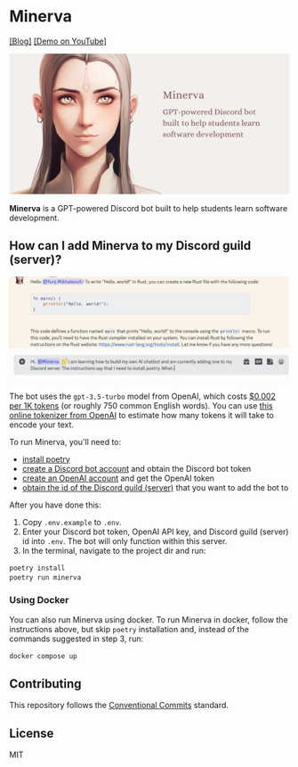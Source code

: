 # Minerva

[[Blog]](https://mikhalevi.ch/minerva-a-gpt-powered-discord-bot-built-to-help-students-learn-software-development/) [[Demo on YouTube]](https://www.youtube.com/watch?v=H9WEqr7ZgYk)

<div align="center">
  <img alt="Minerva is a GPT-powered Discord bot built to help students learn software development." src="minerva-banner-1280x640.png" width="900px" />
</div>

**Minerva** is a GPT-powered Discord bot built to help students learn software development.

## How can I add Minerva to my Discord guild (server)?

<a href="https://www.youtube.com/watch?v=H9WEqr7ZgYk">
  <img alt="Minerva demo" src="minerva-demo.gif" width="900px" />
</a>

The bot uses the `gpt-3.5-turbo` model from OpenAI, which costs [$0.002 per 1K tokens](https://openai.com/pricing) (or roughly 750 common English words). You can use [this online tokenizer from OpenAI](https://platform.openai.com/tokenizer) to estimate how many tokens it will take to encode your text.

To run Minerva, you'll need to:
- [install poetry](https://python-poetry.org/docs/#installation)
- [create a Discord bot account](https://discordpy.readthedocs.io/en/stable/discord.html) and obtain the Discord bot token
- [create an OpenAI account](https://platform.openai.com/) and get the OpenAI token
- [obtain the id of the Discord guild (server)](https://support.discord.com/hc/en-us/articles/206346498-Where-can-I-find-my-User-Server-Message-ID-) that you want to add the bot to

After you have done this:
1. Copy `.env.example` to `.env`.
2. Enter your Discord bot token, OpenAI API key, and Discord guild (server) id into `.env`. The bot will only function within this server.
3. In the terminal, navigate to the project dir and run:
```sh
poetry install
poetry run minerva
```

### Using Docker

You can also run Minerva using docker. To run Minerva in docker, follow the instructions above, but skip `poetry` installation and, instead of the commands suggested in step 3, run:
```sh
docker compose up
```

## Contributing

This repository follows the [Conventional Commits](https://www.conventionalcommits.org/en/v1.0.0/) standard.

## License

MIT
